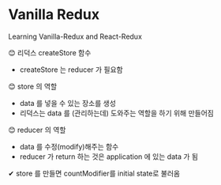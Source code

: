 # Vanilla Redux

Learning Vanilla-Redux and React-Redux


😊 리덕스 createStore 함수
  - createStore 는 reducer 가 필요함

😊 store 의 역할
  - data 를 넣을 수 있는 장소를 생성
  - 리덕스는 data 를 (관리하는데) 도와주는 역할을 하기 위해 만들어짐

😊 reducer 의 역할
  - data 를 수정(modify)해주는 함수
  - reducer 가 return 하는 것은 application 에 있는 data 가 됨

✔ store 를 만들면 countModifier를 initial state로 불러옴